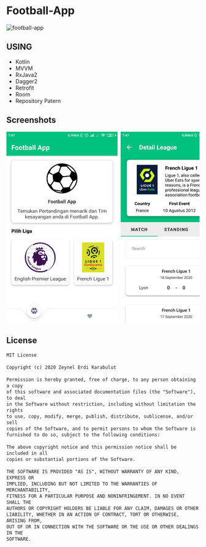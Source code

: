 # Football-App

<img src="https://media3.giphy.com/media/xOQETjDuq6wml2bGo2/giphy.gif" alt="football-app"/>

## USING
- Kotlin
- MVVM
- RxJava2
- Dagger2
- Retrofit
- Room
- Repository Patern

## Screenshots
<pre>
<img src="https://github.com/ZeynelErdiKarabulut/Football-App/blob/master/screenshots/footballapp-dashboard.jpg" alt="footballapp-dashboard" width="290" height="500" /> <img src="https://github.com/ZeynelErdiKarabulut/Football-App/blob/master/screenshots/footballapp_match_list2.jpg" alt="footballapp-match-list2" width="290" height="500" /> <img src="https://github.com/ZeynelErdiKarabulut/Football-App/blob/master/screenshots/footballapp_team_list.jpg" alt="footballapp-team-list" width="290" height="500" /> <img src="https://github.com/ZeynelErdiKarabulut/Football-App/blob/master/screenshots/footballapp_match_list.jpg" alt="footballapp-match-list" width="290" height="500" /> <img src="https://github.com/ZeynelErdiKarabulut/Football-App/blob/master/screenshots/footballapp_detail_match.jpg" alt="footballapp-detail-match" width="290" height="500" /> <img src="https://github.com/ZeynelErdiKarabulut/Football-App/blob/master/screenshots/footballapp_detail_team.jpg" alt="footballapp-detail-team" width="290" height="500" />
</pre>


## License
```
MIT License

Copyright (c) 2020 Zeynel Erdi Karabulut

Permission is hereby granted, free of charge, to any person obtaining a copy
of this software and associated documentation files (the "Software"), to deal
in the Software without restriction, including without limitation the rights
to use, copy, modify, merge, publish, distribute, sublicense, and/or sell
copies of the Software, and to permit persons to whom the Software is
furnished to do so, subject to the following conditions:

The above copyright notice and this permission notice shall be included in all
copies or substantial portions of the Software.

THE SOFTWARE IS PROVIDED "AS IS", WITHOUT WARRANTY OF ANY KIND, EXPRESS OR
IMPLIED, INCLUDING BUT NOT LIMITED TO THE WARRANTIES OF MERCHANTABILITY,
FITNESS FOR A PARTICULAR PURPOSE AND NONINFRINGEMENT. IN NO EVENT SHALL THE
AUTHORS OR COPYRIGHT HOLDERS BE LIABLE FOR ANY CLAIM, DAMAGES OR OTHER
LIABILITY, WHETHER IN AN ACTION OF CONTRACT, TORT OR OTHERWISE, ARISING FROM,
OUT OF OR IN CONNECTION WITH THE SOFTWARE OR THE USE OR OTHER DEALINGS IN THE
SOFTWARE.
```
